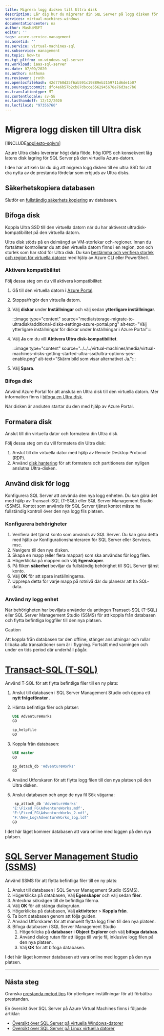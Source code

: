 ```yaml
---
title: Migrera logg disken till Ultra disk
description: Lär dig hur du migrerar din SQL Server på logg disken för virtuella Azure-datorer (VM) till en Azure-Ultradisk för att dra nytta av hög prestanda och låg latens.
services: virtual-machines-windows
documentationcenter: na
author: MashaMSFT
editor: ''
tags: azure-service-management
ms.assetid: ''
ms.service: virtual-machines-sql
ms.subservice: management
ms.topic: how-to
ms.tgt_pltfrm: vm-windows-sql-server
ms.workload: iaas-sql-server
ms.date: 07/09/2020
ms.author: mathoma
ms.reviewer: jroth
ms.openlocfilehash: 42d7760d25f6ab591c19889eb2159711d6de1b07
ms.sourcegitcommit: dfc4e6b57b2cb87dbcce5562945678e76d3ac7b6
ms.translationtype: MT
ms.contentlocale: sv-SE
ms.lasthandoff: 12/12/2020
ms.locfileid: "97356760"
---
```

# <a name="migrate-log-disk-to-ultra-disk"></a>Migrera logg disken till Ultra disk
[!INCLUDE[appliesto-sqlvm](../../includes/appliesto-sqlvm.md)]

Azure Ultra disks levererar högt data flöde, hög IOPS och konsekvent låg latens disk lagring för SQL Server på den virtuella Azure-datorn. 

I den här artikeln lär du dig att migrera logg disken till en ultra SSD för att dra nytta av de prestanda fördelar som erbjuds av Ultra disks. 

## <a name="back-up-database"></a>Säkerhetskopiera databasen

Slutför en [fullständig säkerhets kopiering](backup-restore.md) av databasen. 

## <a name="attach-disk"></a>Bifoga disk

Koppla Ultra SSD till den virtuella datorn när du har aktiverat ultradisk-kompatibilitet på den virtuella datorn. 

Ultra disk stöds på en delmängd av VM-storlekar och-regioner. Innan du fortsätter kontrollerar du att den virtuella datorn finns i en region, zon och storlek som har stöd för Ultra disk. Du kan [bestämma och verifiera storlek och region för virtuella datorer](../../../virtual-machines/disks-enable-ultra-ssd.md#determine-vm-size-and-region-availability) med hjälp av Azure CLI eller PowerShell. 

### <a name="enable-compatibility"></a>Aktivera kompatibilitet

Följ dessa steg om du vill aktivera kompatibilitet:

1. Gå till den virtuella datorn i [Azure Portal](https://portal.azure.com/). 
1. Stoppa/frigör den virtuella datorn. 
1. Välj **diskar** under **Inställningar** och välj sedan **ytterligare inställningar**. 

   :::image type="content" source="media/storage-migrate-to-ultradisk/additional-disks-settings-azure-portal.png" alt-text="Välj ytterligare inställningar för diskar under Inställningar i Azure Portal":::

1. Välj **Ja** om du vill **Aktivera Ultra disk-kompatibilitet**. 

   :::image type="content" source="../../../virtual-machines/media/virtual-machines-disks-getting-started-ultra-ssd/ultra-options-yes-enable.png" alt-text="Skärm bild som visar alternativet Ja.":::

1. Välj **Spara**. 



### <a name="attach-disk"></a>Bifoga disk

Använd Azure Portal för att ansluta en Ultra disk till den virtuella datorn. Mer information finns i [bifoga en Ultra disk](../../../virtual-machines/disks-enable-ultra-ssd.md#attach-an-ultra-disk).

När disken är ansluten startar du den med hjälp av Azure Portal. 



## <a name="format-disk"></a>Formatera disk

Anslut till din virtuella dator och formatera din Ultra disk.  

Följ dessa steg om du vill formatera din Ultra disk:

1. Anslut till din virtuella dator med hjälp av Remote Desktop Protocol (RDP).
1. Använd [disk hantering](/windows-server/storage/disk-management/overview-of-disk-management) för att formatera och partitionera den nyligen anslutna Ultra-disken. 


## <a name="use-disk-for-log"></a>Använd disk för logg

Konfigurera SQL Server att använda den nya logg enheten. Du kan göra det med hjälp av Transact-SQL (T-SQL) eller SQL Server Management Studio (SSMS). Kontot som används för SQL Server tjänst kontot måste ha fullständig kontroll över den nya logg fils platsen. 

### <a name="configure-permissions"></a>Konfigurera behörigheter

1. Verifiera det tjänst konto som används av SQL Server. Du kan göra detta med hjälp av Konfigurationshanteraren för SQL Server eller Services. msc.
1. Navigera till den nya disken. 
1. Skapa en mapp (eller flera mappar) som ska användas för logg filen. 
1. Högerklicka på mappen och välj **Egenskaper**.
1. På fliken **säkerhet** beviljar du fullständig behörighet till SQL Server tjänst konto. 
1. Välj **OK**  för att spara inställningarna. 
1. Upprepa detta för varje mapp på rotnivå där du planerar att ha SQL-data. 

### <a name="use-new-log-drive"></a>Använd ny logg enhet 

När behörigheten har beviljats använder du antingen Transact-SQL (T-SQL) eller SQL Server Management Studio (SSMS) för att koppla från databasen och flytta befintliga loggfiler till den nya platsen.

   > [!CAUTION]
   > Att koppla från databasen tar den offline, stänger anslutningar och rullar tillbaka alla transaktioner som är i flygning. Fortsätt med varningen och under en tids period där underhåll pågår. 



# <a name="transact-sql-t-sql"></a>[Transact-SQL (T-SQL)](#tab/tsql)

Använd T-SQL för att flytta befintliga filer till en ny plats:

1. Anslut till databasen i SQL Server Management Studio och öppna ett **nytt frågefönster** . 
1. Hämta befintliga filer och platser:

   ```sql
   USE AdventureWorks
   GO

   sp_helpfile
   GO
   ```

1. Koppla från databasen: 

   ```sql
   USE master
   GO

   sp_detach_db 'AdventureWorks'
   GO
   ```

1. Använd Utforskaren för att flytta logg filen till den nya platsen på den Ultra disken. 

1. Anslut databasen och ange de nya fil Sök vägarna: 

   ```sql
    sp_attach_db 'AdventureWorks'
   'E:\Fixed_FG\AdventureWorks.mdf',
   'E:\Fixed_FG\AdventureWorks_2.ndf',
   'F:\New_Log\AdventureWorks_log.ldf'
   GO
   ```

I det här läget kommer databasen att vara online med loggen på den nya platsen. 



# <a name="sql-server-management-studio-ssms"></a>[SQL Server Management Studio (SSMS)](#tab/ssms)

Använd SSMS för att flytta befintliga filer till en ny plats:

1. Anslut till databasen i SQL Server Management Studio (SSMS). 
1. Högerklicka på databasen, Välj **Egenskaper** och välj sedan **filer**. 
1. Anteckna sökvägen till de befintliga filerna. 
1. Välj **OK** för att stänga dialogrutan. 
1. Högerklicka på databasen, Välj **aktiviteter**  >  **Koppla från**. 
1. Ta bort databasen genom att följa guiden. 
1. Använd Utforskaren för att manuellt flytta logg filen till den nya platsen.
1. Bifoga databasen i SQL Server Management Studio
   1. Högerklicka på **databaser** i **Object Explorer** och välj **bifoga databas**. 
   1. Använd dialog rutan för att lägga till varje fil, inklusive logg filen på den nya platsen. 
   1. Välj **OK** för att bifoga databasen. 

I det här läget kommer databasen att vara online med loggen på den nya platsen.

---


## <a name="next-steps"></a>Nästa steg

Granska [prestanda metod tips](performance-guidelines-best-practices.md) för ytterligare inställningar för att förbättra prestandan. 

En översikt över SQL Server på Azure Virtual Machines finns i följande artiklar:

- [Översikt över SQL Server på virtuella Windows-datorer](sql-server-on-azure-vm-iaas-what-is-overview.md)
- [Översikt över SQL Server på Linux virtuella datorer](../linux/sql-server-on-linux-vm-what-is-iaas-overview.md)
